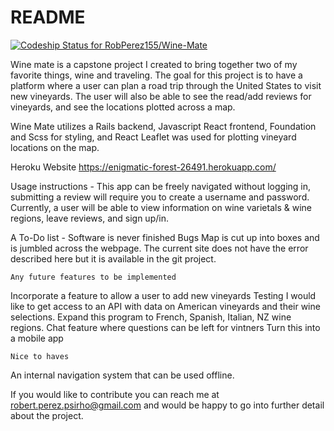 # README
[![Codeship Status for RobPerez155/Wine-Mate](https://app.codeship.com/projects/f35ddb10-b89b-0138-8bf5-0ed9a3a19fca/status?branch=master)](https://app.codeship.com/projects/404816)

Wine mate is a capstone project I created to bring together two of my favorite things, wine and traveling. The goal for this project is to have a platform where a user can plan a road trip through the United States to visit new vineyards. The user will also be able to see the read/add reviews for vineyards, and see the locations plotted across a map. 

Wine Mate utilizes a Rails backend, Javascript React frontend, Foundation and Scss for styling, and React Leaflet was used for plotting vineyard locations on the map.

Heroku Website
https://enigmatic-forest-26491.herokuapp.com/

Usage instructions - 
This app can be freely navigated without logging in, submitting a review will require you to create a username and password. Currently, a user will be able to view information on wine varietals & wine regions, leave reviews, and sign up/in.

A To-Do list - Software is never finished
  Bugs
Map is cut up into boxes and is jumbled across the webpage. The current site does not have the error described here but it is available in the git project.

	Any future features to be implemented
Incorporate a feature to allow a user to add new vineyards
Testing
I would like to get access to an API with data on American vineyards and their wine selections. 
Expand this program to French, Spanish, Italian, NZ wine regions.
Chat feature where questions can be left for vintners
Turn this into a mobile app

	Nice to haves
An internal navigation system that can be used offline.

If you would like to contribute you can reach me at robert.perez.psirho@gmail.com and would be happy to go into further detail about the project.
